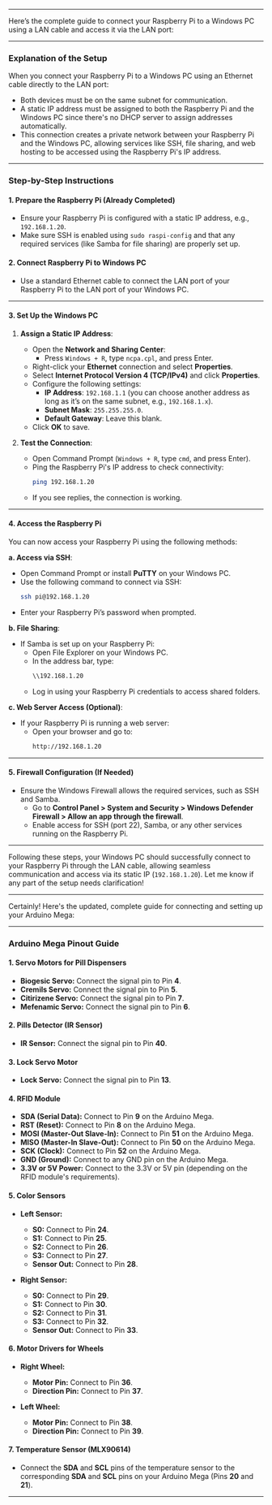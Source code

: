 
------------------------------------------------------------------------------------------------------------------------
Here’s the complete guide to connect your Raspberry Pi to a Windows PC using a LAN cable and access it via the LAN port:

---

### **Explanation of the Setup**

When you connect your Raspberry Pi to a Windows PC using an Ethernet cable directly to the LAN port:
- Both devices must be on the same subnet for communication.
- A static IP address must be assigned to both the Raspberry Pi and the Windows PC since there's no DHCP server to assign addresses automatically.
- This connection creates a private network between your Raspberry Pi and the Windows PC, allowing services like SSH, file sharing, and web hosting to be accessed using the Raspberry Pi's IP address.

---

### **Step-by-Step Instructions**

#### **1. Prepare the Raspberry Pi (Already Completed)**
- Ensure your Raspberry Pi is configured with a static IP address, e.g., `192.168.1.20`.
- Make sure SSH is enabled using `sudo raspi-config` and that any required services (like Samba for file sharing) are properly set up.

#### **2. Connect Raspberry Pi to Windows PC**
- Use a standard Ethernet cable to connect the LAN port of your Raspberry Pi to the LAN port of your Windows PC.

---

#### **3. Set Up the Windows PC**
1. **Assign a Static IP Address**:
   - Open the **Network and Sharing Center**:
     - Press `Windows + R`, type `ncpa.cpl`, and press Enter.
   - Right-click your **Ethernet** connection and select **Properties**.
   - Select **Internet Protocol Version 4 (TCP/IPv4)** and click **Properties**.
   - Configure the following settings:
     - **IP Address**: `192.168.1.1` (you can choose another address as long as it’s on the same subnet, e.g., `192.168.1.x`).
     - **Subnet Mask**: `255.255.255.0`.
     - **Default Gateway**: Leave this blank.
   - Click **OK** to save.

2. **Test the Connection**:
   - Open Command Prompt (`Windows + R`, type `cmd`, and press Enter).
   - Ping the Raspberry Pi's IP address to check connectivity:
     ```bash
     ping 192.168.1.20
     ```
   - If you see replies, the connection is working.

---

#### **4. Access the Raspberry Pi**
You can now access your Raspberry Pi using the following methods:

**a. Access via SSH**:
- Open Command Prompt or install **PuTTY** on your Windows PC.
- Use the following command to connect via SSH:
  ```bash
  ssh pi@192.168.1.20
  ```
- Enter your Raspberry Pi’s password when prompted.

**b. File Sharing**:
- If Samba is set up on your Raspberry Pi:
  - Open File Explorer on your Windows PC.
  - In the address bar, type:
    ```bash
    \\192.168.1.20
    ```
  - Log in using your Raspberry Pi credentials to access shared folders.

**c. Web Server Access (Optional)**:
- If your Raspberry Pi is running a web server:
  - Open your browser and go to:
    ```bash
    http://192.168.1.20
    ```

---

#### **5. Firewall Configuration (If Needed)**
- Ensure the Windows Firewall allows the required services, such as SSH and Samba.
   - Go to **Control Panel > System and Security > Windows Defender Firewall > Allow an app through the firewall**.
   - Enable access for SSH (port 22), Samba, or any other services running on the Raspberry Pi.

---

Following these steps, your Windows PC should successfully connect to your Raspberry Pi through the LAN cable, allowing seamless communication and access via its static IP (`192.168.1.20`). Let me know if any part of the setup needs clarification!


------------------------------------------------------------------------------------------------------------------------

Certainly! Here's the updated, complete guide for connecting and setting up your Arduino Mega:

---

### **Arduino Mega Pinout Guide**

#### **1. Servo Motors for Pill Dispensers**
- **Biogesic Servo:** Connect the signal pin to Pin **4**.
- **Cremils Servo:** Connect the signal pin to Pin **5**.
- **Citirizene Servo:** Connect the signal pin to Pin **7**.
- **Mefenamic Servo:** Connect the signal pin to Pin **6**.

#### **2. Pills Detector (IR Sensor)**
- **IR Sensor:** Connect the signal pin to Pin **40**.

#### **3. Lock Servo Motor**
- **Lock Servo:** Connect the signal pin to Pin **13**.

#### **4. RFID Module**
- **SDA (Serial Data):** Connect to Pin **9** on the Arduino Mega.
- **RST (Reset):** Connect to Pin **8** on the Arduino Mega.
- **MOSI (Master-Out Slave-In):** Connect to Pin **51** on the Arduino Mega.
- **MISO (Master-In Slave-Out):** Connect to Pin **50** on the Arduino Mega.
- **SCK (Clock):** Connect to Pin **52** on the Arduino Mega.
- **GND (Ground):** Connect to any GND pin on the Arduino Mega.
- **3.3V or 5V Power:** Connect to the 3.3V or 5V pin (depending on the RFID module's requirements).

#### **5. Color Sensors**
- **Left Sensor:**
  - **S0:** Connect to Pin **24**.
  - **S1:** Connect to Pin **25**.
  - **S2:** Connect to Pin **26**.
  - **S3:** Connect to Pin **27**.
  - **Sensor Out:** Connect to Pin **28**.

- **Right Sensor:**
  - **S0:** Connect to Pin **29**.
  - **S1:** Connect to Pin **30**.
  - **S2:** Connect to Pin **31**.
  - **S3:** Connect to Pin **32**.
  - **Sensor Out:** Connect to Pin **33**.

#### **6. Motor Drivers for Wheels**
- **Right Wheel:**
  - **Motor Pin:** Connect to Pin **36**.
  - **Direction Pin:** Connect to Pin **37**.

- **Left Wheel:**
  - **Motor Pin:** Connect to Pin **38**.
  - **Direction Pin:** Connect to Pin **39**.

#### **7. Temperature Sensor (MLX90614)**
- Connect the **SDA** and **SCL** pins of the temperature sensor to the corresponding **SDA** and **SCL** pins on your Arduino Mega (Pins **20** and **21**).

---
